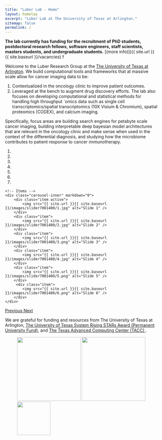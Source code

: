 ```yaml
---
title: "Luber Lab - Home"
layout: homelay
excerpt: "Luber Lab at The University of Texas at Arlington."
sitemap: false
permalink: /
---
```

 **The lab currently has funding for the recruitment of PhD students, postdoctoral research fellows, software engineers, staff scientists, masters students, and undergraduate students.** [(more info)]({{ site.url }}{{ site.baseurl }}/vacancies) **!**

Welcome to the Luber Research Group at the [The University of Texas at Arlington](https://www.uta.edu). We build computational tools and frameworks that at massive scale allow for cancer imaging data to be:
1. Contextualized in the oncology clinic to improve patient outcomes.
2. Leveraged at the bench to augment drug discovery efforts.
The lab also focuses on developing computational and statistical methods for handling high throughput `omics data such as single cell transcriptomics/spatial transcriptomics (10X Visium & Chromium), spatial proteomics (CODEX), and calcium imaging.

Specifically, focus areas are building search engines for petabyte scale cancer imaging, building interpretable deep bayesian model architectures that are relevant in the oncology clinic and make sense when used in the context of the differential diagnosis, and studying how the microbiome contributes to patient response to cancer immunotherapy.

<div markdown="0" id="carousel" class="carousel slide" data-ride="carousel" data-interval="4000" data-pause="hover" >
    <!-- Menu -->
    <ol class="carousel-indicators">
        <li data-target="#carousel" data-slide-to="0" class="active"></li>
        <li data-target="#carousel" data-slide-to="1"></li>
        <li data-target="#carousel" data-slide-to="2"></li>
        <li data-target="#carousel" data-slide-to="3"></li>
        <li data-target="#carousel" data-slide-to="4"></li>
        <li data-target="#carousel" data-slide-to="5"></li>
        <li data-target="#carousel" data-slide-to="6"></li>
    </ol>

    <!-- Items -->
    <div class="carousel-inner" markdown="0">
        <div class="item active">
            <img src="{{ site.url }}{{ site.baseurl }}/images/slider7001400/1.jpg" alt="Slide 1" />
        </div>
        <div class="item">
            <img src="{{ site.url }}{{ site.baseurl }}/images/slider7001400/2.jpg" alt="Slide 2" />
        </div>
        <div class="item">
            <img src="{{ site.url }}{{ site.baseurl }}/images/slider7001400/3.png" alt="Slide 3" />
        </div>
        <div class="item">
            <img src="{{ site.url }}{{ site.baseurl }}/images/slider7001400/4.jpg" alt="Slide 4" />
        </div>
        <div class="item">
            <img src="{{ site.url }}{{ site.baseurl }}/images/slider7001400/5.png" alt="Slide 5" />
        </div>
         <div class="item">
            <img src="{{ site.url }}{{ site.baseurl }}/images/slider7001400/6.png" alt="Slide 6" />
        </div>
    </div>
  <a class="left carousel-control" href="#carousel" role="button" data-slide="prev">
    <span class="glyphicon glyphicon-chevron-left" aria-hidden="true"></span>
    <span class="sr-only">Previous</span>
  </a>
  <a class="right carousel-control" href="#carousel" role="button" data-slide="next">
    <span class="glyphicon glyphicon-chevron-right" aria-hidden="true"></span>
    <span class="sr-only">Next</span>
  </a>
</div>

We are grateful for funding and resources from The University of Texas at Arlington, [The University of Texas System Rising STARs Award (Permanent University Fund)](https://www.utsystem.edu/offices/academic-affairs/research/stars-program), and [The Texas Advanced Computing Center (TACC) ](https://www.tacc.utexas.edu).

<figure class="fourth">
  <img src="{{ site.url }}{{ site.baseurl }}/images/logopic/1.jpg" style="width: 210px">
  <img src="{{ site.url }}{{ site.baseurl }}/images/logopic/2.svg" style="width: 210px">
  <img src="{{ site.url }}{{ site.baseurl }}/images/logopic/4.jpeg" style="width: 110px">
</figure>
